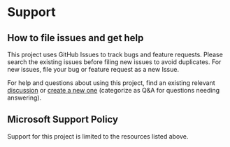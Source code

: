 # Support

## How to file issues and get help

This project uses GitHub Issues to track bugs and feature requests. Please search the existing
issues before filing new issues to avoid duplicates.  For new issues, file your bug or
feature request as a new Issue.

For help and questions about using this project, find an existing relevant [discussion](https://github.com/microsoft/Dynamics365-Sensor-Data-Intelligence-ARMDeployments/discussions)
or [create a new one](https://github.com/microsoft/Dynamics365-Sensor-Data-Intelligence-ARMDeployments/discussions/new) (categorize as Q&A for questions needing answering).

## Microsoft Support Policy

Support for this project is limited to the resources listed above.
